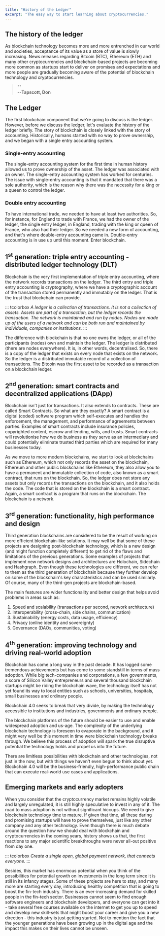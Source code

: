 ```yaml
---
title: "History of the Ledger"
excerpt: "The easy way to start learning about cryptocurrencies."
---
```


## The history of the ledger

As blockchain technology becomes more and more entrenched in our world
and societies, acceptance of its value as a store of value is slowly
increasing. News releases regarding Bitcoin (BTC), Ethereum (ETH) and
many other cryptocurrencies and blockchain-based projects are becoming
more common as startups start to deliver on promises and expectations
and more people are gradually becoming aware of the potential of
blockchain technology and cryptocurrencies.

>""<br>--**Tapscott, Don**


## The Ledger

The first blockchain component that we're going to discuss is the
ledger. However, before we discuss the ledger, let's evaluate the
history of the ledger briefly. The story of blockchain is closely linked
with the story of accounting. Historically, humans started with no way
to prove ownership, and we began with a single entry accounting system.

### Single-entry accounting

The single-entry accounting system for the first time in human history
allowed us to prove ownership of the asset. The ledger was associated
with an owner. The single-entry accounting system has worked for
centuries. The issue with single-entry accounting is that it mandated
that there was a sole authority, which is the reason why there was the
necessity for a king or a queen to control the ledger.

### Double entry accounting

To have international trade, we needed to have at least two authorities.
So, for instance, for England to trade with France, we had the owner of
the ledger, the single entry ledger, in England, trading with the king
or queen of France, who also had their ledger. So we needed a new form
of accounting, and that's where double-entry accounting came in.
Double-entry accounting is in use up until this moment. Enter
blockchain.

## 1<sup>st</sup> generation: triple entry accounting - distributed ledger technology (DLT)

Blockchain is the very first implementation of triple entry accounting,
where the network records transactions on the ledger. The third entry
and triple entry accounting is cryptography, where we have a
cryptographic account of the transaction stored permanently and
immutably on the ledger. That is the trust that blockchain can provide.

::: tcolorbox
*A ledger is a collection of transactions. It is not a collection of
assets. Assets are part of a transaction, but the ledger records the
transaction. The network is maintained and run by nodes. Nodes are made
up of the users of a network and can be both run and maintained by
individuals, companies or institutions.*
:::

The difference with blockchain is that no one owns the ledger, or all of
the participants (nodes) own and maintain the ledger. The ledger is
distributed (there are nodes everywhere). It is, in other words,
decentralised. So, there is a copy of the ledger that exists on every
node that exists on the network. So the ledger is a distributed
immutable record of a collection of transactions. The Bitcoin was the
first asset to be recorded as a transaction on a blockchain ledger.

## 2<sup>nd</sup> generation: smart contracts and decentralized applications (DApp)

Blockchain isn't just for transactions. It also extends to contracts.
These are called Smart Contracts. So what are they exactly? A smart
contract is a digital (coded) software program which self-executes and
handles the enforcement, the management, and performance of agreements
between parties. Examples of smart contracts include insurance policies,
copyrighted content, escrow and lending, wills, and trusts. Smart
contracts will revolutionise how we do business as they serve as an
intermediary and could potentially eliminate trusted third parties which
are required for many businesses today.

As we move to more modern blockchains, we start to look at blockchains
such as Ethereum, which not only records the asset on the blockchain,
Ethereum and other public blockchains like Ethereum, they also allow you
to have a permanent and immutable collection of code, also known as a
smart contract, that runs on the blockchain. So, the ledger does not
store any assets but only records the transactions on the blockchain,
and it also holds the code. The code that is stored on the blockchain is
a smart contract. Again, a smart contract is a program that runs on the
blockchain. The blockchain is a network.

## 3<sup>rd</sup> generation: functionality, high performance and design

Third generation blockchains are considered to be the result of working
on more efficient blockchain-like solutions. It may well be that some of
these projects are designing post-blockchain technology, which is a new
design (and might function completely different) to get rid of the flaws
and limitations of the previous generations. Some examples of projects
that implement new network designs and architectures are Holochain,
Sidechain and Hashgraph. Even though these technologies are different,
we can refer to them as the third generation of blockchain because they
further develop on some of the blockchain's key characteristics and can
be used similarly. Of course, many of the third-gen projects are
blockchain-based.

The main features are wider functionality and better design that helps
avoid problems in areas such as:

1.  Speed and scalability (transactions per second, network
    architecture)
2.  Interoperability (cross-chain, side chains, communication)
3.  Sustainability (energy costs, data usage, efficiency)
4.  Privacy (online identity and sovereignty)
5.  Governance (DAOs, communities, voting)

## 4<sup>th</sup> generation: improving technology and driving real-world adoption

Blockchain has come a long way in the past decade. It has logged some
tremendous achievements but has come to some standstill in terms of mass
adoption. While big tech-companies and corporations, a few governments,
a score of Silicon Valley entrepreneurs and several thousand blockchain
startups might be riding the blockchain wave, the technology itself has
not yet found its way to local entities such as schools, universities,
hospitals, small businesses and ordinary people.

Blockchain 4.0 seeks to break that very divide, by making the technology
accessible to institutions and industries, governments and ordinary
people.

The blockchain platforms of the future should be easier to use and
enable widespread adoption and us-age. The complexity of the underlying
blockchain technology is foreseen to evaporate in the background, and it
might very well be this moment in time were blockchain technology breaks
through. We believe this process of adoption will spark the true
disruptive potential the technology holds and propel us into the future.

There are limitless possibilities with blockchain and other
technologies, not just in the now, but with things we haven't even begun
to think about yet. Blockchain 4.0 will be the business-friendly,
high-performance public chain that can execute real-world use cases and
applications.

## Emerging markets and early adopters

When you consider that the cryptocurrency market remains highly volatile
and largely unregulated, it is still highly speculative to invest in any
of it. The road to mass adoption is not without significant hiccups. We
need to give blockchain technology time to mature. If given that time,
all these daring and promising startups will have to prove themselves,
just like any other company and any other technology. Even though there
is much debate around the question how we should deal with blockchain
and cryptocurrencies in the coming years, history shows us that, the
first reactions to any major scientific breakthroughs were never all-out
positive from day one.

::: tcolorbox
*Create a single open, global payment network, that connects everyone.*
:::

Besides, this market has enormous potential when you think of the
possibilities for potential growth on investments in the long term since
it is still in its infancy stages. Some of these projects are here to
stay, and many more are starting every day, introducing healthy
competition that is going to boost the fin-tech industry. There is an
ever-increasing demand for skilled people in the fin-tech sector.
Businesses cannot seem to find enough software engineers and blockchain
developers, and everyone can get into it - take several free courses
available on the internet to get you up to speed and develop new
skill-sets that might boost your career and give you a new direction -
this industry is just getting started. Not to mention the fact that the
younger generations have been growing up in the digital age and the
impact this makes on their lives cannot be unseen.
